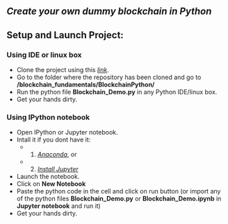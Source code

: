 ## _Create your own dummy blockchain in Python_

## Setup and Launch Project:
### Using IDE or linux box
- Clone the project using this *[link](https://github.com/anubhp/blockchain_fundamentals.git)*.
- Go to the folder where the repository has been cloned and go to **/blockchain_fundamentals/BlockchainPython/**  
- Run the python file **Blockchain_Demo.py** in any Python IDE/linux box. 
- Get your hands dirty.

### Using IPython notebook
- Open IPython or Jupyter notebook.
- Intall it if you dont have it: 
  - 1) *[Anaconda](https://www.anaconda.com/download/)*, or 
  - 2) *[Install Jupyter](http://jupyter.org/install)*
- Launch the notebook.
- Click on **New Notebook**
- Paste the python code in the cell and click on run button (or import any of the python files **Blockchain_Demo.py** or **Blockchain_Demo.ipynb** in **Jupyter notebook** and run it)
- Get your hands dirty.
